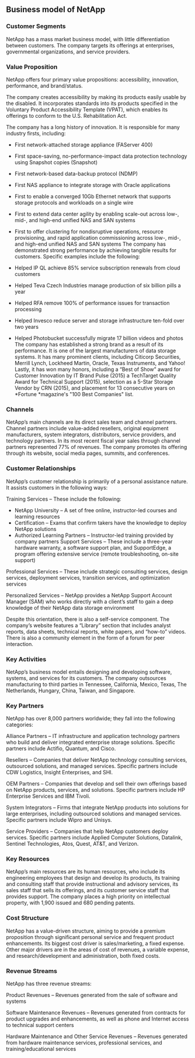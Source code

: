 Business model of NetApp
------------------------

 ### Customer Segments

 NetApp has a mass market business model, with little differentiation between customers. The company targets its offerings at enterprises, governmental organizations, and service providers.

 ### Value Proposition

 NetApp offers four primary value propositions: accessibility, innovation, performance, and brand/status.

 The company creates accessibility by making its products easily usable by the disabled. It incorporates standards into its products specified in the Voluntary Product Accessibility Template (VPAT), which enables its offerings to conform to the U.S. Rehabilitation Act.

 The company has a long history of innovation. It is responsible for many industry firsts, including:

  * First network-attached storage appliance (FAServer 400)
 * First space-saving, no-performance-impact data protection technology using Snapshot copies (Snapshot)
 * First network-based data-backup protocol (NDMP)
 * First NAS appliance to integrate storage with Oracle applications
 * First to enable a converged 10Gb Ethernet network that supports storage protocols and workloads on a single wire
 * First to extend data center agility by enabling scale-out across low-, mid-, and high-end unified NAS and SAN systems
 * First to offer clustering for nondisruptive operations, resource provisioning, and rapid application commissioning across low-, mid-, and high-end unified NAS and SAN systems
  The company has demonstrated strong performance by achieving tangible results for customers. Specific examples include the following:

  * Helped IP QL achieve 85% service subscription renewals from cloud customers
 * Helped Teva Czech Industries manage production of six billion pills a year
 * Helped RFA remove 100% of performance issues for transaction processing
 * Helped Invesco reduce server and storage infrastructure ten-fold over two years
 * Helped Photobucket successfully migrate 17 billion videos and photos
  The company has established a strong brand as a result of its performance. It is one of the largest manufacturers of data storage systems. It has many prominent clients, including Citicorp Securities, Merrill Lynch, Lockheed Martin, Oracle, Texas Instruments, and Yahoo! Lastly, it has won many honors, including a “Best of Show” award for Customer Innovation by IT Brand Pulse (2015) a TechTarget Quality Award for Technical Support (2015), selection as a 5-Star Storage Vendor by CRN (2015), and placement for 13 consecutive years on *Fortune *magazine's "100 Best Companies" list.

 ### Channels

 NetApp’s main channels are its direct sales team and channel partners. Channel partners include value-added resellers, original equipment manufacturers, system integrators, distributors, service providers, and technology partners. In its most recent fiscal year sales through channel partners represented 77% of revenues. The company promotes its offering through its website, social media pages, summits, and conferences.

 ### Customer Relationships

 NetApp’s customer relationship is primarily of a personal assistance nature. It assists customers in the following ways:

 Training Services – These include the following:

  * NetApp University – A set of free online, instructor-led courses and learning resources
 * Certification – Exams that confirm takers have the knowledge to deploy NetApp solutions
 * Authorized Learning Partners – Instructor-led training provided by company partners
  Support Services – These include a three-year hardware warranty, a software support plan, and SupportEdge, a program offering extensive service (remote troubleshooting, on-site support)

 Professional Services – These include strategic consulting services, design services, deployment services, transition services, and optimization services

 Personalized Services – NetApp provides a NetApp Support Account Manager (SAM) who works directly with a client’s staff to gain a deep knowledge of their NetApp data storage environment

 Despite this orientation, there is also a self-service component. The company’s website features a “Library” section that includes analyst reports, data sheets, technical reports, white papers, and “how-to” videos. There is also a community element in the form of a forum for peer interaction.

 ### Key Activities

 NetApp’s business model entails designing and developing software, systems, and services for its customers. The company outsources manufacturing to third parties in Tennessee, California, Mexico, Texas, The Netherlands, Hungary, China, Taiwan, and Singapore.

 ### Key Partners

 NetApp has over 8,000 partners worldwide; they fall into the following categories:

 Alliance Partners – IT infrastructure and application technology partners who build and deliver integrated enterprise storage solutions. Specific partners include Actifio, Quantum, and Cisco.

 Resellers – Companies that deliver NetApp technology consulting services, outsourced solutions, and managed services. Specific partners include CDW Logistics, Insight Enterprises, and SHI.

 OEM Partners – Companies that develop and sell their own offerings based on NetApp products, services, and solutions. Specific partners include HP Enterprise Services and IBM Tivoli.

 System Integrators – Firms that integrate NetApp products into solutions for large enterprises, including outsourced solutions and managed services. Specific partners include Wipro and Unisys.

 Service Providers – Companies that help NetApp customers deploy services. Specific partners include Applied Computer Solutions, Datalink, Sentinel Technologies, Atos, Quest, AT&T, and Verizon.

 ### Key Resources

 NetApp’s main resources are its human resources, who include its engineering employees that design and develop its products, its training and consulting staff that provide instructional and advisory services, its sales staff that sells its offerings, and its customer service staff that provides support. The company places a high priority on intellectual property, with 1,900 issued and 680 pending patents.

 ### Cost Structure

 NetApp has a value-driven structure, aiming to provide a premium proposition through significant personal service and frequent product enhancements. Its biggest cost driver is sales/marketing, a fixed expense. Other major drivers are in the areas of cost of revenues, a variable expense, and research/development and administration, both fixed costs.

 ### Revenue Streams

 NetApp has three revenue streams:

 Product Revenues – Revenues generated from the sale of software and systems

 Software Maintenance Revenues – Revenues generated from contracts for product upgrades and enhancements, as well as phone and Internet access to technical support centers

 Hardware Maintenance and Other Service Revenues – Revenues generated from hardware maintenance services, professional services, and training/educational services
